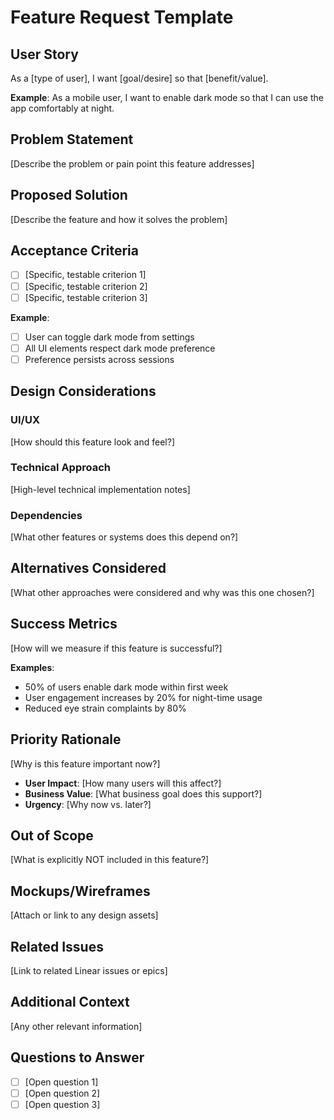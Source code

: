 # Feature Request Template

## User Story
As a [type of user], I want [goal/desire] so that [benefit/value].

**Example**: As a mobile user, I want to enable dark mode so that I can use the app comfortably at night.

## Problem Statement
[Describe the problem or pain point this feature addresses]

## Proposed Solution
[Describe the feature and how it solves the problem]

## Acceptance Criteria
- [ ] [Specific, testable criterion 1]
- [ ] [Specific, testable criterion 2]
- [ ] [Specific, testable criterion 3]

**Example**:
- [ ] User can toggle dark mode from settings
- [ ] All UI elements respect dark mode preference
- [ ] Preference persists across sessions

## Design Considerations
### UI/UX
[How should this feature look and feel?]

### Technical Approach
[High-level technical implementation notes]

### Dependencies
[What other features or systems does this depend on?]

## Alternatives Considered
[What other approaches were considered and why was this one chosen?]

## Success Metrics
[How will we measure if this feature is successful?]

**Examples**:
- 50% of users enable dark mode within first week
- User engagement increases by 20% for night-time usage
- Reduced eye strain complaints by 80%

## Priority Rationale
[Why is this feature important now?]

- **User Impact**: [How many users will this affect?]
- **Business Value**: [What business goal does this support?]
- **Urgency**: [Why now vs. later?]

## Out of Scope
[What is explicitly NOT included in this feature?]

## Mockups/Wireframes
[Attach or link to any design assets]

## Related Issues
[Link to related Linear issues or epics]

## Additional Context
[Any other relevant information]

## Questions to Answer
- [ ] [Open question 1]
- [ ] [Open question 2]
- [ ] [Open question 3]
